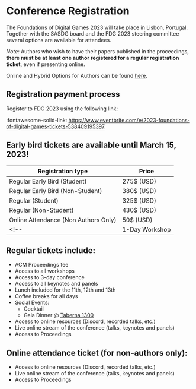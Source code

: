 # Conference Registration

The Foundations of Digital Games 2023 will take place in Lisbon, Portugal.
Together with the SASDG board and the FDG 2023 steering committee several
options are available for attendees.

*Note:* Authors who wish to have their papers published in the proceedings,
**there must be at least one author registered for a regular registration
ticket**, even if presenting online.

Online and Hybrid Options for Authors can be found
[here](../author-information#remote-options-and-presentations).

## Registration payment process

Register to FDG 2023 using the following link:

:fontawesome-solid-link: <https://www.eventbrite.com/e/2023-foundations-of-digital-games-tickets-538409195397>

## Early bird tickets are available until March 15, 2023!

| Registration type                    | Price  |
|--------------------------------------|--------|
| Regular Early Bird (Student)         | 275$ (USD)   |
| Regular Early Bird (Non-Student)     | 380$ (USD)   |
| Regular (Student)                    | 325$ (USD)  |
| Regular (Non-Student)                | 430$ (USD)  |
| Online Attendance (Non Authors Only) | 50$ (USD)   |
<!--| 1-Day Workshop                       | 150€   |-->

## Regular tickets include:

- ACM Proceedings fee
- Access to all workshops
- Access to 3-day conference
- Access to all keynotes and panels
- Lunch included for the 11th, 12th and 13th
- Coffee breaks for all days
- Social Events:
    - Cocktail
    - Gala Dinner @ [Taberna 1300](../venue#conference-dinner)
- Access to online resources (Discord, recorded talks, etc.)
- Live online stream of the conference (talks, keynotes and panels)
- Access to Proceedings

<!--
## Workshop tickets include:

- ACM Proceedings fee (if applicable)
- Access to all workshops
- Lunch on the 11th
- Coffee breaks on the 11th
- Access to online resources (Discord, talks, etc.)
- Access to Proceedings
-->

## Online attendance ticket (for non-authors only):

- Access to online resources (Discord, recorded talks, etc.)
- Live online stream of the conference (talks, keynotes and panels)
- Access to Proceedings
